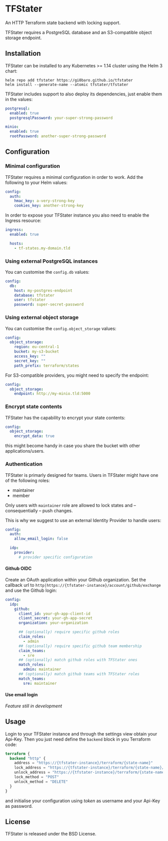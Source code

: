 # TFStater

An HTTP Terraform state backend with locking support.

TFStater requires a PostgreSQL database and an S3-compatible object storage endpoint.

## Installation

TFStater can be installed to any Kubernetes >= 1.14 cluster using the Helm 3 chart:

```
helm repo add tfstater https://gi0baro.github.io/tfstater
helm install --generate-name --atomic tfstater/tfstater
```

TFStater includes support to also deploy its dependencies, just enable them in the values:

```yaml
postgresql:
  enabled: true
  postgresqlPassword: your-super-strong-password

minio:
  enabled: true
  rootPassword: another-super-strong-password
```

## Configuration

### Minimal configuration

TFStater requires a minimal configuration in order to work. Add the following to your Helm values:

```yaml
config:
  auth:
    hmac_key: a-very-strong-key
    cookies_key: another-strong-key
```

In order to expose your TFStater instance you also need to enable the Ingress resource:

```yaml
ingress:
  enabled: true

  hosts:
    - tf-states.my-domain.tld
```

### Using external PostgreSQL instances

You can customise the `config.db` values:

```yaml
config:
  db:
    host: my-postgres-endpoint
    database: tfstater
    user: tfstater
    password: super-secret-password
```

### Using external object storage

You can customise the `config.object_storage` values:

```yaml
config:
  object_storage:
    region: eu-central-1
    bucket: my-s3-bucket
    access_key: ""
    secret_key: ""
    path_prefix: terraform/states
```

For S3-compatible providers, you might need to specify the endpoint:

```yaml
config:
  object_storage:
    endpoint: http://my-minio.tld:5000
```

### Encrypt state contents

TFStater has the capability to encrypt your state contents:

```yaml
config:
  object_storage:
    encrypt_data: true
```

this might become handy in case you share the bucket with other applications/users.

### Authentication

TFStater is primarly designed for teams. Users in TFStater might have one of the following roles:

- maintainer
- member

Only users with `maintainer` role are allowed to lock states and – consequentially – push changes.

This is why we suggest to use an external Identity Provider to handle users:

```yaml
config:
  auth:
    allow_email_login: false

  idp:
    provider:
      # provider specific configuration
```

#### Github OIDC

Create an OAuth application within your Github organization. Set the callback url to `http|https://{tfstater-instance}/account/github/exchange` and use the Github login:

```yaml
config:
  idp:
    github:
      client_id: your-gh-app-client-id
      client_secret: your-gh-app-secret
      organization: your-organization

      ## (optionally) require specific github roles
      claim_roles:
        - admin
      ## (optionally) require specific github team membership
      claim_teams:
        - sre
      ## (optionally) match github roles with TFStater ones
      match_roles:
        admin: maintainer
      ## (optionally) match github teams with TFStater roles
      match_teams:
        sre: maintainer
```

#### Use email login

*Feature still in development*

## Usage

Login to your TFStater instance and through the settings view obtain your Api-Key. Then you just need define the `backend` block in you Terraform code:

```terraform
terraform {
  backend "http" {
    address = "https://{tfstater-instance}/terraform/{state-name}"
    lock_address = "https://{tfstater-instance}/terraform/{state-name}/lock"
    unlock_address = "https://{tfstater-instance}/terraform/{state-name}/lock"
    lock_method = "POST"
    unlock_method = "DELETE"
  }
}
```

and initialise your configuration using *token* as username and your Api-Key as password.

## License

TFStater is released under the BSD License.

